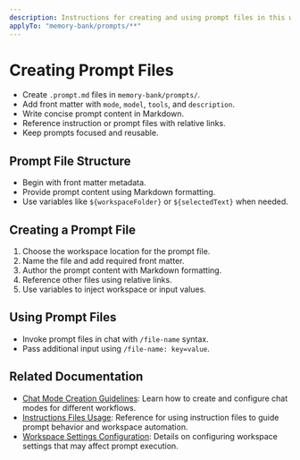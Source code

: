 ```yaml
---
description: Instructions for creating and using prompt files in this workspace.
applyTo: "memory-bank/prompts/**"
---
```


# Creating Prompt Files

- Create `.prompt.md` files in `memory-bank/prompts/`.
- Add front matter with `mode`, `model`, `tools`, and `description`.
- Write concise prompt content in Markdown.
- Reference instruction or prompt files with relative links.
- Keep prompts focused and reusable.

## Prompt File Structure

- Begin with front matter metadata.
- Provide prompt content using Markdown formatting.
- Use variables like `${workspaceFolder}` or `${selectedText}` when needed.

## Creating a Prompt File

1. Choose the workspace location for the prompt file.
2. Name the file and add required front matter.
3. Author the prompt content with Markdown formatting.
4. Reference other files using relative links.
5. Use variables to inject workspace or input values.

## Using Prompt Files

- Invoke prompt files in chat with `/file-name` syntax.
- Pass additional input using `/file-name: key=value`.

## Related Documentation

- [Chat Mode Creation Guidelines](../instructions/chatmode-creation.instructions.md): Learn how to create and configure chat modes for different workflows.
- [Instructions Files Usage](../instructions/instructions-files.instructions.md): Reference for using instruction files to guide prompt behavior and workspace automation.
- [Workspace Settings Configuration](../instructions/settings.instructions.md): Details on configuring workspace settings that may affect prompt execution.

